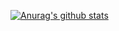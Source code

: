 [![Anurag's github stats](https://github-readme-stats.vercel.app/api?username=roqhdehd502)](https://github.com/anuraghazra/github-readme-stats)
